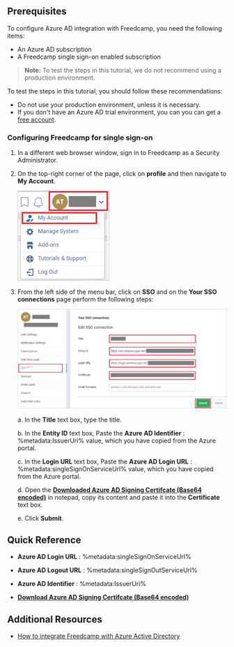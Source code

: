 ## Prerequisites

To configure Azure AD integration with Freedcamp, you need the following items:

- An Azure AD subscription
- A Freedcamp single sign-on enabled subscription

> **Note:**
> To test the steps in this tutorial, we do not recommend using a production environment.

To test the steps in this tutorial, you should follow these recommendations:

- Do not use your production environment, unless it is necessary.
- If you don't have an Azure AD trial environment, you can you can get a [free account](https://azure.microsoft.com/free/).

### Configuring Freedcamp for single sign-on

1. In a different web browser window, sign in to Freedcamp as a Security Administrator.

2. On the top-right corner of the page, click on **profile** and then navigate to **My Account**.

	![Freedcamp configuration](./media/config01.png)

3. From the left side of the menu bar, click on **SSO** and on the **Your SSO connections** page perform the following steps:

	![Freedcamp configuration](./media/config02.png)

	a. In the **Title** text box, type the title.

	b. In the **Entity ID** text box, Paste the **Azure AD Identifier** : %metadata:IssuerUri% value, which you have copied from the Azure portal.

	c. In the **Login URL** text box, Paste the **Azure AD Login URL** : %metadata:singleSignOnServiceUrl% value, which you have copied from the Azure portal.

	d. Open the **[Downloaded Azure AD Signing Certifcate (Base64 encoded)](%metadata:certificateDownloadBase64Url%)** in notepad, copy its content and paste it into the **Certificate** text box.

	e. Click **Submit**.

## Quick Reference

* **Azure AD Login URL** : %metadata:singleSignOnServiceUrl%

* **Azure AD Logout URL** : %metadata:singleSignOutServiceUrl%

* **Azure AD Identifier** : %metadata:IssuerUri%

* **[Download Azure AD Signing Certifcate (Base64 encoded)](%metadata:certificateDownloadBase64Url%)**

## Additional Resources

* [How to integrate Freedcamp with Azure Active Directory](https://docs.microsoft.com/azure/active-directory/saas-apps/freedcamp-tutorial)
